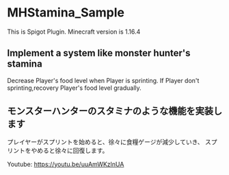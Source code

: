 # MHStamina_Sample

This is Spigot Plugin. Minecraft version is 1.16.4

## Implement a system like monster hunter's stamina
Decrease Player's food level when Player is sprinting.
If Player don't sprinting,recovery Player's food level gradually.

## モンスターハンターのスタミナのような機能を実装します
プレイヤーがスプリントを始めると、徐々に食糧ゲージが減少していき、
スプリントをやめると徐々に回復します。

Youtube: https://youtu.be/uuAmWKzlnUA

